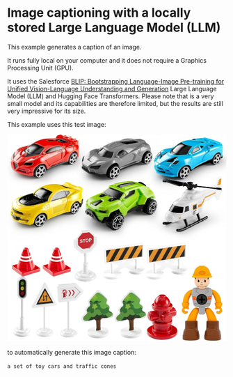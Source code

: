 # Image captioning with a locally stored Large Language Model (LLM)

This example generates a caption of an image.

It runs fully local on your computer and it does not require a Graphics Processing Unit (GPU).

It uses the Salesforce [BLIP: Bootstrapping Language-Image Pre-training for Unified Vision-Language Understanding and Generation](https://huggingface.co/Salesforce/blip-image-captioning-base) Large Language Model (LLM) and Hugging Face Transformers. Please note that is a very small model and its capabilities are therefore limited, but the results are still very impressive for its size.

This example uses this test image:

![alt text](https://github.com/botextractai/ai-image-captioning/blob/main/test_image.jpg "Test image")

to automatically generate this image caption:

`a set of toy cars and traffic cones`
